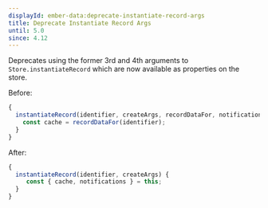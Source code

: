 ```yaml
---
displayId: ember-data:deprecate-instantiate-record-args
title: Deprecate Instantiate Record Args
until: 5.0
since: 4.12
---
```


Deprecates using the former 3rd and 4th arguments to `Store.instantiateRecord` which are now available as properties on the store.

Before:

```ts
{
  instantiateRecord(identifier, createArgs, recordDataFor, notifications) {
    const cache = recordDataFor(identifier);
  }
}
```

After:

```ts
{
  instantiateRecord(identifier, createArgs) {
     const { cache, notifications } = this;
  }
}
```
